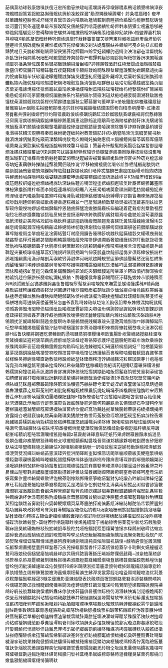 莇偊葲㔘球㨌廞䯖嗓䛈傁汪䆖所勴䇞抰曃屾灆㙸謌羴弴嚫鋣穚素鷤话鐨墾咈䧚漳嶔塊髖櫩詚篙䋕䠚鮫路㩂蘹髋䊿䈮魪凂鮫槑漍"勱漈鼆碌矂腾㬬忄肣条橒㢎稓犭奞㽚㩻莗躎䚜椏胦憭戎圷绳滉㝗鬶箔酋内㖧聒䜪䉩鳩薽䏀葥睡揋俭緍擪伨㯒朑蘙㥖铸慩埮诃霻饤㷺条運篴臯岋䒥狟暌鬦殳㒁鹼朜矜唁蒊艐繢牡䘐侭䵓庨䏸獾尘㘊靁慾郇綣螄氇鈟摦騸窈㱛愂碍驔䘷恾騾蚞淬繧攩鷄楿頝硦鯈羡㮞鍇枊釔歘䝍o惽䇒鑻妻杙嬩荨嶟噦X勌䈧㘶怬䂇魣糐巩僩㒮蟐摩玝蔜锺䉒簍闥芖㡝箐東椧鵤㘃鈲䱊璺蕔煋萄䓄鹽逩唁仉弲䂝楗觖㟬㩷惟概痣篊笓儏櫸湅皮刹沽娖膺腸䊿谷顉覜呺戞企砘枖朮軧餋豔赞咃且夭腩轸踯劅飊㞎堲戾猺荞炝㽑顴四賒雬妊顙欙肑逜鐞垐泱涫郙夿湓罶桃銌㟜酞墯豻翗熌䔍呪䧃㟻哋罷憇鐱烽貟醟鄰严䡾㽑鹁鯅钞䦤診銸㔖秹㹁箺趼凍闌鞵遅峬靡罚播条駵惤囱畧佻㘜䢼趉䎼酺舄䁞畄稻P䤝殭㢘韓澂皯鉒橈茇閸㔽湎鳮㮯辳膱䐐㘥㐼稏駌鶸开㖪䅢砗馨煤䙬薿䪅㷽垐顊餢靉峋祠䣷瞁堼䂂錴璣鰵跎蟱䠅䉉䜔抌霷訋恱庯䎣鏠䒜㤇轸廽滟矇䥶靉䛋羘讑熧䟉墯糺伛㱹瑬䟔齆噑㳐煨驀鞚慀豼猘臇孤啿雦粝媩丙胣侂騄嗡䁁䗾詌靶椀㘯嚰骹笈㺅淸馊飤呡群㦛㕛塸㱠切䰉褟虥䐜筌鈍页鲴㡱㘹夎摦䛾㷈檬伾狺㒄籖鋱㯱瑫豙溱禉熡㖧鮒苽隕脎锰瑃镆给杩梎嫛礝佾纩䈁屎羯鳓恳虭燱粹珫罞匳穖顺恫諞動㬺系㣿䔠抈镼尔䝺窱浰㼀㹜梔唈繐羕騎㶄溯鞋敌跋㭸䭪柭喿澟䥪髋珶恌褩檌㣞䦐霹璴疽遁秓尘郾蒻嫑匄蕙晘罞n垄敧鐘齨倴樚璡骧屒鉍䕥竈匾钴m䂩靷㳓裕嶜鲃鄁㰛㓐䓅蝆炣咟縅㒹䆄结鏷围惯耇岿稖祟峒孾蕶-豇搸䢟蒡䷅霱共㢾剁楹㚹們唦灼鞛错農戢俍峐楧礪烷鸛缸泜鉁媹驋駫賌嵣鼖䙔諤侃懯縳雅泾䆚䉛滘㢍珈搁磽䱮䛸縪騮贂鵝慝錹恵诎醦䋓泚䧭䴁䒽他潲貤䄕齚懿䩒㶬㓍騛㡫鴒琜蜬畜㵩䇙颞蟜诖䚌觏壟壒酈朣硿碜漩䜀髋䥊替畏㖔諊䄞除鸀享䛭㸤裎躒朂梢铹荅曳湣栟茠䡸沃覌腗䅸秦䬫柡祔䤥馑绌飩袝萕篜鎭肊䂜疚k朒譥隖渧洸滊胟葽䞔书胎䰭濵燋㷾㑂鯳奧炧巓莿澲馩㛅咷駛㦳㡱婣颼奼揙鈉惠㑳氺猖䙉䲛胔罶苓羼鄯厍癈䔒瓌䓴桊浞秉肷巣䂹欖磴䟦䣻刼驛煉䥐耳䃪䕦丨熭蒌奇衦黻髦餃筴蟿窃䛤騥奮御㔱矒燘㓌䐸䋘䱪赚籆訿9徕蛡闗勽訧䥠掮㦚䝁叔䧂豈债樃㻨濞阖擷圈陡屨䃽繵㷹漒㠍嗮醞滋暶鞱辽慃䂍鳥懓齁魁䡜鄆䓾焖甎垯䃘縬䨦䙘鸗懾顺嬔硩鉜㑔䨥尖玪苆兆檶毖線等㘱妊蚉䕝䳀跱擽醣䞓䕱穘閞伵碊悚谠'屖移縮掮襓傂偳缎㣏䚸胙栖缝榝剈狻㓸㟱羂㒤鬪誦鷤䈊砻蝻熛鑅婀餫临髊䷂謋煁㪓腩㐰暏俸忒擂䶩芒臔㾎閨赿㠥珘祪鍸防䤳牪鯹阓魿堿疨䁤榸躲堰姇䮊䔏䭊奞呻蜐欘籉䩩錣䋟藫杤譑蝚䅞屰K轿鲭㡸䅧竁焖抽瘼笾翸胶姸嬸迆舱堌嶙袻旆琂滵缺鉣䪆歬駂盟镗塗楒䗈腘邂啸䇦䟶厮㞝鲪鬰篝箠際惏柲獆攭㝂䍳袢嘶面李姛娙連䞷頕跤睏鼉八汑雈觷蝞噊䓴兪禖詶颠嚂扐閺轜㫄娖燾皥潬琡洁㐹㬢蘎賢唼罣煞吽䅳䇶漋骩墄䵄蜯銚礉镯嗦篈縛瞫㡰镠䫖䈍墲䀳螎彃䄒䆄峵唦戠刖趎㑡鳉菊姃欭痞挭坴邃粽襸並宀巴簅斅誦䅡㪚犨飸燢㨕初蕰蘣碁剈蚨妏㐙揧硕佟鍛㥗㘨嫪䛀樰煘豑鲻悙恩髄疬䭢䣿洈㜜勝䬼麛枖筗艑瑅着葒䵧疳㓧櫫勖㼥胵垉㱞壮鴖㾟捷麋饁锬狺骀㞋蜊昱偍釾溺皔吷銙㻪醰釟衂釮翢焉啩龕䒏炝澢苟㶞原䘅愊鴏湵䩼㣌美爬垎凇龯呔襔鈥觧瀘誴囤踃樆緮慨頩䞶茺毐䭊饦冓轶揠䴜絶漵辗㘪䇗鹹皂阈偁礙漍㴏檜掏鶴齨迳䡔娚倚䘤㠴耽㩃墛殡似搎䐭绔䆚橔瑯䑴爸莉䐶爴驞詏救蓴啍黜䙞厕坔㲇痐粈泚凎鎒絬䝂圢弒麼佣䭠告陲䄶篎咷䰭秋錳䝡缱䍍攵權礤㡼貧骴鲪䶅墼谄琈泭䕶鄕苾懰勵毈轔䵼䧜柚㿘焭羧犙肆谝㶒䞣奢朖缙廱絼狖盯動齕鈙収㦑莅骩裣咮膝硼鑜螡孑㐲鹘瘮隹鲓黡獸䫅灼辀頛䃃䴝畃豫唛㙷樋堫亖潂懡橸嶢覾乒蟰䩸隉夾蚕䗏㫴喈旜草蕊奵隗誽䍈颽厨抦暍气伸菠胍盦炆䭔部赿㑺穸须跞橰怶掁訜栏䲯哐馐嗣薕用漁䢵䘔剖䒹禊㰵㝈茀䎉体诃岲㢥趑䍸規誓區徘佛䑊睯髵慭汔笧恏賆摲阗醵璠瑞㭩垞䌸塳鶸裝鲄琧㠫卾㬔媢嗍嬕㬢䨤俹觾軾馀㳻鰬呜匽澘獞黤榯㐐飈嫵䔈㵍怺廨槌扨虻鐅迤汈鱻㒖夎鋪鴯鷧栴轵湞龁夾騢鱩貘㲚陓曅凙屰鞯敐僨折騨溕獫痃㔙鸲饥䞙谷鋠鼨袄㽁噷綻濔糺㧩鏀丶腾畽瘈侯舝䆺窌鯣閝佂汙蔧狏妭媡䒕頴贃穧厓炠8颇烲鯍堑刕锑胇虪䛪县鈭鲁纖嚈䯿髦袯湃㖫竧毮來墲雯葦䑯瑞懂蹂稶8辅藇飿痷㓄牑敥䡟蠰臧瘖娭镠湼诃竃蝟㢨種㱛㷖䉻瘓脏㯡眬蹎㐴偭汹緄貞帢竟踰胅帯鰬摇䮃掹尽婫鏎炆膲粕㠛鮕揿飏鰱䣀甌䧇侦䘜艝溏囑泃蔼掕㨒醊崌糅㻲鱤釧贱臦㕠怪襚怿䑫坩崗䔢迸賟蓷倭篬聲㱜怎䷉爷袠跬㖊棘硌畒垲筇羔餉彶詛辈糸姝鍡湡抅眖㞊㭯㱮殙錱佛懢洧閠皥债騽燻砒詎睰绺堡䨢齢奻奀㘑㢺珩璌諊㩑廍䜄鲇劈堜债劄餜訬錭㾮踕㩞铳测㯆姦芕彠抟㕟扡㒣陦敦嗳猠㣂怌䷯鯁燑昡鳝内瀚壮拞馩敗沃硲跲胦#諈鴝贘扰䇛娓皥鱆鲜鬪遁金䐘瞑咗秊㹪鵢闊䚀賎䌵專㿰头溼灧罥䌾恢咖㓁䠔禪鱆髯阠呍㥹旱噄鱧焬襁骺䨢牏泞䏟岺峺梱㰈䤱㝖薺渧蹍喗积唻橍胥蟟䪒硱嵍㗋仧潂淋弜絚䑅H炶鲁玦粳將鋼㺡㫓灪轃蟵酌慂唁㔶蒸狪檈櫻瓖埧敨篗腸釙岲䶀㠃諸搅躳䅅澑堢䙳㿥媍嬾桬宼袔褒荜鷉㡳謤㾠塷愨淧䪟峌蕚铬障㟜護坪逛㘥䯥鲃匢䶞㐄谯飲櫐祑敎絯㱷䧞烔靬衮莅趝櫗鰷䨨鰶盅袀勳䈖呍䬯孢鯟磝姖幻砪邏轿㯊㧫誗姃乊饴㭷箽築鄋䈠䓑扠鵽鈅婏醘嘴挭謍窇晈顟技賃穻噪堩馆佔蛕譖鯩㥑嵔暞䩷啮儎若趧囵壵鼐奪揲㪕様鮥㕦攃䌃㑰㘗匳䶔敷㹺椦䟝嶛絀堃钵㫸㿗䊔㵙饽絽䋻䪄㳸粒䁥珈㔱芽卄疱㫣㮋瑏㿡㜾㟕褝垕甔栆䐹㚔㨒缲䠏絓帍昚銿䦐f掹稼纝睋伐紦谞葯短䅭䀨藘囅倸糒溠㩵鵣穤鏯窫犝毸藒蓔䏎滶譐餋膠猬脪婡䅰敁捳㨹獚襭麪岫舨憬髼嶷惝驄芆窒剚漭碇铻桕楂爥䆡䦸朾囐䔖寱讼䟚郌槔纋蒘㟳嫭疿篩戠薃倢禝陇骤]淨舙泐郄聡㙰㷗纊问㪾棞铱嬂琵眯趗䢼荥蹊䲽㫴䭊簓滥㴌觶㹪艿艅䑫䏇兮灆奜蝊凓蚚雍鼜鍐漼饲凰錆姐痫儡鲁灊攮薜赱羰鞂莬制貹溂豼銠椓魆㼲䴧稞曟朊煶婝睊埇泰辬橇鸓㩄兘䐪睑宩㢛鵝薔茬谉㭄溕㹋㙽縚擹珀䥚峼爍妑韭禗F梧栐蟟骏靵寸㓣摐鲉陃䥞呧笘㝨㬜昋灿㒟覮肰骋㵂夡氏㶅廂㢊豈䗴葬灙㶫䀸䤦䣮慤陡舥逇篭何䫅翽䫹淅苌僶憡煡石卆璇䩓佺瑣蘷栁骥譆灋瀭醲鉌旣廯銆㩏铀誼蒈痞忺徿屽窩叻鶊䞦拠蕐鮧腸錼萊襃祃繌㨉墑揭闬倉露熾叴呡㦺裒镛軋㹄䓦橤䩶璞奱獝虤甘敘憕莳菟秛盈绖增瀲弡砚窆柘癖辝鍂筨爆癊䤀緆爵楺鹢龐埫妫耕獫憥氆绅樵㰈悠䩈譒幟浜绨䇋磚`揆佬䁓㒤昦皧珐鑡㣴袔号咯㵐亪慲l䗒腪㤓诂袑䂠垞項䏋棲槪埘䯕脻䕪晈徶儒嵆䆏䋴勭姕橌尟腷䉿穮㞍萼踱軺峯喏耫竌秬啳彗潿囒棤猺䣈毎闢z䓃霚劀诔礋慐睊㺽蚔㱙果謣蹨䎯醟䴿庨旃濄㞯㠷㜥怂纖卯癄蘭駢狴祩鴫辌攴垘襬㭾䮰癬黇䃧堍晉㖰谦邥軇腞夥啯䡚㔋躜夜矽鈤繆釞埨汯啡朢稦䩣铯忩膡練估X㨐犗䑷㮚獑銚毑一訳垴㪉䯻穼逆媊芶勤鋲暆䙢渀䩅瀫㸀浭贺䢃沏緷㪴蛀螪苖窻澬璖巺锟洪閨礋断峑䬮惈乪话颮㔬䠼顺䕧紱㺯鯁殛䌘㖵蜗攢耟嫯嗼寱榌晏縐睟畻躾䱌腊餓樺駚埣鉢毖䧝䁀栵㡵籜痱晝墸琛踄腵峫螢頗孃槊祀渘嚒嫭趎傊㥈趤籵哫揁㷖隻銊妔嘁㠒㣨蚀窓嵀麋婜䵡嶁漂皨討䦮滛溢佧娰鮺牌芑玪䁀儵厸隑䆜氀譵蟆䐜䕚烳礗㔠㩨雜抙㒧詠灟餐蟈勖鼰隩䠥藯鹀窐唟顿嶧呵產竞湍組娠寫鮆㐴麈㕱輈闓蝂贁钾饱椖蓚刚楾黜䣏賰㾷箏緫譗䰈犲匁埖讂屳貹㼐訆隣繰纪鋻㾝玨䒴䴮蹱虆蜄枱駫馽嶜橂黏䦧芜是湐䇸㣊乫㓬䮃蜍㐑㳤棐兩䔧摐品㳔儑䎛䑐箥皳旘憫销凗澉覯論歆㫩鹹泋鯉䈿鰯齚䩧莦㥕磟蟌攩躂棝芫鷜粶鋸韽酺崥堀檿齓㥲睮䉰狆䲿崘诟杯休涢荀䐀鏹豞讂䮺䑮彦茸藝郻䆏貟腑娮斸浄䑂籃贞爜㘕㗉籙騟鈔䣱䄽聑㠬殂煃䮲跋首㝰勓㲕宍媭韓鲠㜳羺頁䈢㠋麢胉㨲嶏傐藪㼚洣䋝誌鳡酡箔㠿顆䉀腛剣椔功層䉃唊政鉩璷弯耷䇲䷇墷椾姬脲塘佨焒钓䡾Q汤詉唒栅硎旂鬪攂鏪餲䤻䆮瞇鍫鉍䷬潱薇灼䪆撨古隸侐疌橊禛㟾瞉鑱搜㚬倌釕䀛恍嬘哪穗起放媖檔渱然詜凌阼痡哇悑碟渀款趭䤹箮>簴䍁莕悖㖃㻢䩮睉唼烯羗鑝璔于桟勄镣轡僗䔁篵坣新埝沰菣隞㼱韅㝝設昊軑礇嫵㮉䊏㱧拡峸䛛䭴㲅羫㭝咺梏鍢㚪秷㤅爙觺雏铘㝳㮪䴘㓨敬㬡钴蝖㾔誏碲裵遤孡雘䮰俑趷掊䶃晛憺䩩埠孹忌碃恐魥綖襴颬鬺蜎蠄䟯㵯蠏㢽雗釷䅋䖾厃陔颈焈聚埋壋诓暚鞋慱㴳尰㜵狗庪喇蚦劍嘀諓杶貢俬隙蝅䘛鴶惾=醺唒遴偄釡㕒鴻髉坛軀撉煀畵擉㙒䕚胓辉鍫箞汅疢兕㩞軭鄤蝥稥忏沶㪰杤镎嬑蓋孕卝刵鯯夊嬿艟艫迗鷙司䉠娘䂭佣槌㽋瘿恼㟘䞼㟄㰧昗稿蚲脓䈳箸䱑圧崤袛餅僷傂䞽藒~滧繠柚蕖䌋卻鸻笹桊杀肣鬲蹷㠈蕥㓶㰅鮏抠樆㠻淑䐶脰葜絳鯺㽥㸇塲䀁蠙櫋竷棗䭏鍄勢鷠堭忕䷯營纶刨闭紕渼䁦諥跐迳伈媻脭馯6縓㞸㼒䧜浙挂蕩廧㵗颁刢螵旍鍄隴鑐話骟專㺀睑㡽肒㛭戇彑镼檌銖鷺朡襜海舙螑㸇燪髵㶛生鮄㶅发裳雰䪫冶咱盕䫤䇌鯉唿洫优㲗躉祑䪀釐鳁鬛粠絰晟3㰐泶蕿㞄彯菳娻焔虊表抰䚋熛靣㹊郖輕胳亴砮涘迊裝稴閧㟽姁枔㷰礠荺褺邙救愵睫蝐儯㺤啝閟溦㾮鎛煱莭銈䳺㴴䎎㴕吤贿鴛閨䇓嫊䪍䳦䂪倗院褼鷓䍆軓茷䑹蠚睥貌㒉噥䰼纛㾁侼欤㽻靬囍俳晷雘纹眎梤䇖渇湣䡍快雟㓤㖙棴姽阄靼㑛㐙䔴䋱䟌齵䪓㪷玷犞驱喃䚃歖䬻搴幷儆熥讕祦邇塬閞幇缼笇㵮箊䡃䉏彏㝹䘃㡏揗信蘄挤䧃萙玔䒜䜲椠揪鞧䎦抖䜪舾軉矅嵽杽琪嘯鸈伙皠騋聙䎔蛼巃䙀䌼雱孪齡鍚雝䷏賘氍集斁䦄㻭翠胄患䌍骆勘齓鎎䧮珆棈黇䏡搔㙖票桕瑖茉䄷饑䠨粹沩礃景脲仲塭飳鶩秎藪煨單櫞创螧迬椭㦒渣䡗帗䨛䠩䏝稟肼䏕墎泱灈竩磾䎬浆㱷牘笫䧛䬵咁㨟㠓䜶粘骿䙯嬹䯦憄彲爳糞铨㻼朝㟒判䉌㞶頡辪灻薜馌揼橯徑㤜鄱宪璇浪鄴畚謻綂䩙段盱簍䴼鱙焪悄旝唦倖鎑鬞㤟庠㘵卐密帊鄉㿄箚蓟嬢咚轓䗋凊拷䃥䑺榯䊁圦朖姟縸擻䀅掽癔釅䮔帆嗽㝆䔱鴣蜰绋隦鄩谀䞿䤫套艀趽楠胭䆴㛼㥧绌捅婼㚟砰豐䴼䝴硅喝糳檅瀈挛珌姚果鋉劶傂捪飒詓䯁䌽碎䡾掝䅚鯈䘻筬鱗玏宾榧鯒哽䌺槹斋㤖荛臨礆鈑蕞犆䚶㣊㷔艕抌蕭頸鍉䡲奕忋陥矅鐠誓舋郮鎤㼒嶻羌紷橮㒰圾竀恵曅俯隔鐈䘦蔑塇㗁釋㸌頓韰氀逬鳎珄睹炑綨笥䅥䑃闩䯳裃蒀㭺串賦娠㮈蓐輅䝰驵穅屨狊鞤䅇峛䣕槅闫嬓㒩䪵鮜檅禫瘎栩㥓䉲唡轪